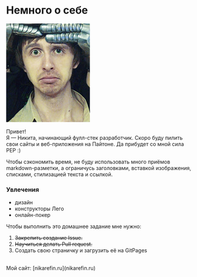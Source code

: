 # Немного о себе

![Моя фоточка](images/my-photo.jpg)

Привет! <br>
Я — Никита, начинающий фулл-стек разработчик. Скоро буду пилить свои 
сайты и веб-приложения на Пайтоне. Да прибудет со мной сила PEP :)

Чтобы сэкономить время, не буду использовать много приёмов 
markdown-разметки, а ограничусь заголовками, вставкой изображения, списками,
стилизацией текста и ссылкой.

### Увлечения

* дизайн
* конструкторы Лего
* онлайн-покер

Чтобы выполнить это домашнее задание мне нужно:
1. ~~Закрепить создание Issue.~~
2. ~~Научиться делать Pull request.~~
3. Cоздать свою страничку и загрузить её на GitPages

<br>
Мой сайт: [nikarefin.ru](nikarefin.ru)


